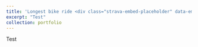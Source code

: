 ```yaml
---
title: 'Longest bike ride <div class="strava-embed-placeholder" data-embed-type="activity" data-embed-id="9346422232" data-style="standard" data-from-embed="false"></div><script src="https://strava-embeds.com/embed.js"></script>'
excerpt: "Test"
collection: portfolio
---
```


Test

<div class="strava-embed-placeholder" data-embed-type="activity" data-embed-id="9346422232" data-style="standard" data-from-embed="false"></div><script src="https://strava-embeds.com/embed.js"></script>